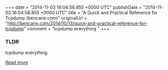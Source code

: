 +++
date = "2014-11-03 16:04:58.855 +0000 UTC"
publishDate = "2014-11-03 16:04:58.855 +0000 UTC"
title = "A Quick and Practical Reference for Tcpdump (bencane.com)"
originalUrl = "http://bencane.com/2014/10/13/quick-and-practical-reference-for-tcpdump"
comment = "tcpdump everything "
+++

### TLDR

tcpdump everything

[Read more](http://bencane.com/2014/10/13/quick-and-practical-reference-for-tcpdump)
